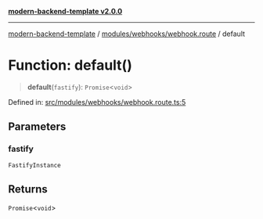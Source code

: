 [**modern-backend-template v2.0.0**](../../../../README.md)

***

[modern-backend-template](../../../../modules.md) / [modules/webhooks/webhook.route](../README.md) / default

# Function: default()

> **default**(`fastify`): `Promise`\<`void`\>

Defined in: [src/modules/webhooks/webhook.route.ts:5](https://github.com/maemreyo/saas-4cus-nodejs/blob/2a5b3f3aa11335dfa561e80e1feabb8e6084261e/src/modules/webhooks/webhook.route.ts#L5)

## Parameters

### fastify

`FastifyInstance`

## Returns

`Promise`\<`void`\>
